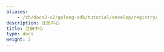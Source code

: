 ```yaml
---
aliases:
    - /zh/docs3-v2/golang-sdk/tutorial/develop/registry/
description: 注册中心
title: 注册中心
type: docs
weight: 2
---
```

